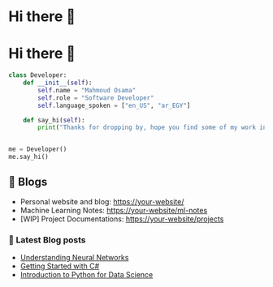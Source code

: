 # Hi there 👋

# Hi there 👋

```python
class Developer:
    def __init__(self):
        self.name = "Mahmoud Osama"
        self.role = "Software Developer"
        self.language_spoken = ["en_US", "ar_EGY"]

    def say_hi(self):
        print("Thanks for dropping by, hope you find some of my work interesting.")


me = Developer()
me.say_hi()
```

## 📝 Blogs

- Personal website and blog: [https://your-website/](https://your-website/)
- Machine Learning Notes: [https://your-website/ml-notes](https://your-website/ml-notes)
- [WIP] Project Documentations: [https://your-website/projects](https://your-website/projects)

### 📔 Latest Blog posts

<!-- BLOG-POST-LIST:START -->
- [Understanding Neural Networks](https://your-website/blog/2023/07/14/understanding-neural-networks)
- [Getting Started with C#](https://your-website/blog/2023/06/25/getting-started-with-csharp)
- [Introduction to Python for Data Science](https://your-website/blog/2023/06/10/introduction-to-python-for-data-science)
<!-- BLOG-POST-LIST:END -->


<!--
**MahmoudOsama20/MahmoudOsama20** is a ✨ _special_ ✨ repository because its `README.md` (this file) appears on your GitHub profile.

Here are some ideas to get you started:

- 🔭 I’m currently working on ...
- 🌱 I’m currently learning ...
- 👯 I’m looking to collaborate on ...
- 🤔 I’m looking for help with ...
- 💬 Ask me about ...
- 📫 How to reach me: ...
- 😄 Pronouns: ...
- ⚡ Fun fact: ...
-->
